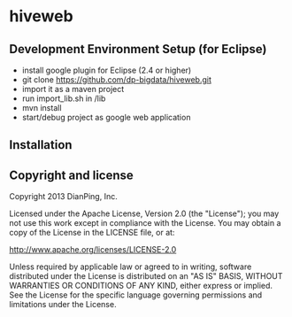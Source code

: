 hiveweb
=============


## Development Environment Setup (for Eclipse)
* install google plugin for Eclipse (2.4 or higher)
* git clone https://github.com/dp-bigdata/hiveweb.git
* import it as a maven project
* run import_lib.sh in /lib
* mvn install
* start/debug project as google web application


## Installation


Copyright and license
---------------------

Copyright 2013 DianPing, Inc.

Licensed under the Apache License, Version 2.0 (the "License"); you may not use this work except in compliance with the License. You may obtain a copy of the License in the LICENSE file, or at:

http://www.apache.org/licenses/LICENSE-2.0

Unless required by applicable law or agreed to in writing, software distributed under the License is distributed on an "AS IS" BASIS, WITHOUT WARRANTIES OR CONDITIONS OF ANY KIND, either express or implied. See the License for the specific language governing permissions and limitations under the License.
